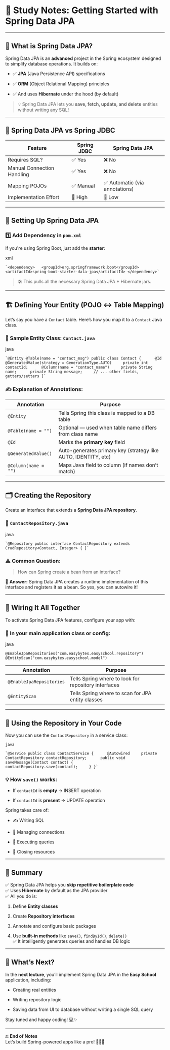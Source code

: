 # 📘 Study Notes: Getting Started with **Spring Data JPA**

---

## 🧠 What is Spring Data JPA?

Spring Data JPA is an **advanced** project in the Spring ecosystem designed to simplify database operations. It builds on:

- ✅ **JPA** (Java Persistence API) specifications
    
- ✅ **ORM** (Object Relational Mapping) principles
    
- ✅ And uses **Hibernate** under the hood (by default)
    

> 💡 Spring Data JPA lets you **save, fetch, update, and delete** entities without writing any SQL!

---

## 🔗 Spring Data JPA vs Spring JDBC

|Feature|Spring JDBC|Spring Data JPA|
|---|---|---|
|Requires SQL?|✅ Yes|❌ No|
|Manual Connection Handling|✅ Yes|❌ No|
|Mapping POJOs|✅ Manual|✅ Automatic (via annotations)|
|Implementation Effort|🔺 High|🔽 Low|

---

## 🚀 Setting Up Spring Data JPA

### 1️⃣ Add Dependency in `pom.xml`

If you're using Spring Boot, just add the **starter**:

xml

	`<dependency>   <groupId>org.springframework.boot</groupId>   <artifactId>spring-boot-starter-data-jpa</artifactId> </dependency>`

> 🛠 This pulls all the necessary Spring Data JPA + Hibernate jars.

---

## 🏗️ Defining Your Entity (POJO ↔ Table Mapping)

Let’s say you have a `Contact` table. Here’s how you map it to a `Contact` Java class.

### 📄 Sample Entity Class: `Contact.java`

java

	`@Entity @Table(name = "contact_msg") public class Contact {      @Id     @GeneratedValue(strategy = GenerationType.AUTO)     private int contactId;      @Column(name = "contact_name")     private String name;      private String message;     // ... other fields, getters/setters }`

### ✍️ Explanation of Annotations:

|Annotation|Purpose|
|---|---|
|`@Entity`|Tells Spring this class is mapped to a DB table|
|`@Table(name = "")`|Optional — used when table name differs from class name|
|`@Id`|Marks the **primary key** field|
|`@GeneratedValue()`|Auto-generates primary key (strategy like AUTO, IDENTITY, etc)|
|`@Column(name = "")`|Maps Java field to column (if names don’t match)|

---

## 🗂️ Creating the Repository

Create an interface that extends a **Spring Data JPA repository**.

### 📄 `ContactRepository.java`

java

	`@Repository public interface ContactRepository extends CrudRepository<Contact, Integer> { }`

### ⚠️ Common Question:

> How can Spring create a bean from an interface?

🌟 **Answer:** Spring Data JPA creates a runtime implementation of this interface and registers it as a bean. So yes, you can autowire it!

---

## 🧩 Wiring It All Together

To activate Spring Data JPA features, configure your app with:

### 📄 In your main application class or config:

java
	
`@EnableJpaRepositories("com.easybytes.easyschool.repository") @EntityScan("com.easybytes.easyschool.model")`

|Annotation|Purpose|
|---|---|
|`@EnableJpaRepositories`|Tells Spring where to look for repository interfaces|
|`@EntityScan`|Tells Spring where to scan for JPA entity classes|

---

## 🧪 Using the Repository in Your Code

Now you can use the `ContactRepository` in a service class:

	java

	`@Service public class ContactService {      @Autowired     private ContactRepository contactRepository;      public void saveMessage(Contact contact) {         contactRepository.save(contact);     } }`

### 💡 How `save()` works:

- If `contactId` is **empty** → INSERT operation
    
- If `contactId` is **present** → UPDATE operation
    

Spring takes care of:

- ✍ Writing SQL
    
- 🔌 Managing connections
    
- 🔁 Executing queries
    
- 🧹 Closing resources
    

---

## 🧠 Summary

✅ Spring Data JPA helps you **skip repetitive boilerplate code**  
✅ Uses **Hibernate** by default as the JPA provider  
✅ All you do is:

1. Define **Entity classes**
    
2. Create **Repository interfaces**
    
3. Annotate and configure basic packages
    
4. Use **built-in methods** like `save()`, `findById()`, `delete()`  
    ✅ It intelligently generates queries and handles DB logic
    

---

## 🧭 What’s Next?

In the **next lecture**, you’ll implement Spring Data JPA in the **Easy School** application, including:

- Creating real entities
    
- Writing repository logic
    
- Saving data from UI to database without writing a single SQL query
    

Stay tuned and happy coding! 💻✨

---

🔚 **End of Notes**  
Let’s build Spring-powered apps like a pro! 🧑‍💻🚀